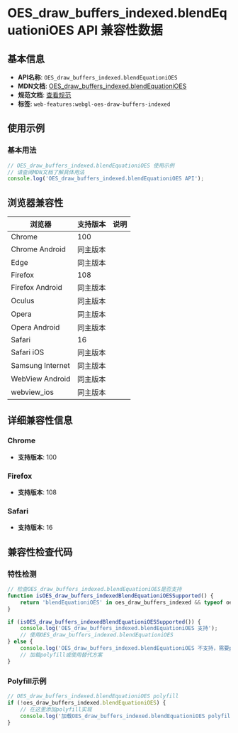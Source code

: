 # OES_draw_buffers_indexed.blendEquationiOES API 兼容性数据

## 基本信息

- **API名称**: `OES_draw_buffers_indexed.blendEquationiOES`
- **MDN文档**: [OES_draw_buffers_indexed.blendEquationiOES](https://developer.mozilla.org/docs/Web/API/OES_draw_buffers_indexed/blendEquationiOES)
- **规范文档**: [查看规范](https://registry.khronos.org/webgl/extensions/OES_draw_buffers_indexed/)
- **标签**: `web-features:webgl-oes-draw-buffers-indexed`

## 使用示例

### 基本用法

```javascript
// OES_draw_buffers_indexed.blendEquationiOES 使用示例
// 请查阅MDN文档了解具体用法
console.log('OES_draw_buffers_indexed.blendEquationiOES API');
```

## 浏览器兼容性

| 浏览器 | 支持版本 | 说明 |
|--------|----------|------|
| Chrome | 100 |  |
| Chrome Android | 同主版本 |  |
| Edge | 同主版本 |  |
| Firefox | 108 |  |
| Firefox Android | 同主版本 |  |
| Oculus | 同主版本 |  |
| Opera | 同主版本 |  |
| Opera Android | 同主版本 |  |
| Safari | 16 |  |
| Safari iOS | 同主版本 |  |
| Samsung Internet | 同主版本 |  |
| WebView Android | 同主版本 |  |
| webview_ios | 同主版本 |  |

## 详细兼容性信息

### Chrome

- **支持版本**: 100

### Firefox

- **支持版本**: 108

### Safari

- **支持版本**: 16

## 兼容性检查代码

### 特性检测

```javascript
// 检查OES_draw_buffers_indexed.blendEquationiOES是否支持
function isOES_draw_buffers_indexedBlendEquationiOESSupported() {
    return 'blendEquationiOES' in oes_draw_buffers_indexed && typeof oes_draw_buffers_indexed.blendEquationiOES === 'function';
}

if (isOES_draw_buffers_indexedBlendEquationiOESSupported()) {
    console.log('OES_draw_buffers_indexed.blendEquationiOES 支持');
    // 使用OES_draw_buffers_indexed.blendEquationiOES
} else {
    console.log('OES_draw_buffers_indexed.blendEquationiOES 不支持，需要polyfill');
    // 加载polyfill或使用替代方案
}
```

### Polyfill示例

```javascript
// OES_draw_buffers_indexed.blendEquationiOES polyfill
if (!oes_draw_buffers_indexed.blendEquationiOES) {
    // 在这里添加polyfill实现
    console.log('加载OES_draw_buffers_indexed.blendEquationiOES polyfill');
}
```

